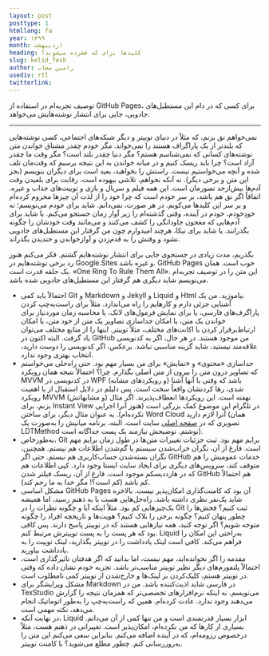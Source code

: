 ```yaml
---
layout: post
posttype: 1
htmllang: fa
year: ۱۳۹۹
month: اردیبهشت
heading: کلیدها برای که فشرده می‌شوند؟
slug: kelid_fesh
author: رامین مجاب
usediv: rtl
twitterlink: 
---
```


توصیف تجربه‌ام در استفاده از GitHub Pages، برای کسی که در دام این مستطیل‌های جادویی، جایی برای انتشار نوشته‌هایش می‌خواهد.
 
 ---
 
نمی‌خواهم نق بزنم، که مثلاً در دنیای توییتر و دیگر شبکه‌های اجتماعی، کسی نوشته‌هایی که بلندتر از یک پاراگراف هستند را نمی‌خواند. مگر خودم چقدر مشتاق خواندن متن نوشته‌های کسانی که نمی‌شناسم هستم؟ مگر دنیا چقدر بلند است؟ مگر وقت ما چقدر آزاد است؟ چرا باید ریسک کنیم و در میانه خواندن به این نتیجه برسیم که وقت‌مان تلف شده و آنچه می‌خواستیم نیست. راستش را بخواهید، بعید است برای دیگران بنویسم (بجز این متن و برخی دیگر). نه آنکه نخواهم، تلاشی بیهوده است. رقابت برای بلعیدن وقت آدم‌ها بیش‌ازحد تصورمان است. این همه فیلم و سریال و بازی و توییت‌های جذاب و غیره. اتفاقاً اگر نق هم باشد، بر سر خودم است که چرا خود را از لذت آن چیزها محروم کرده‌ام و بر سر این کلیدها می‌کوبم. در هر صورت، نمی‌دانم. شاید برای خودم می‌نویسم؛ نه خودِخودم، خودم در آینده، وقتی گذشته‌ام را زیر آوار زمان جستجو می‌کنم. یا شاید برای آدم‌هایی که معجون جاودانگی را کشف می‌کنند و می‌مانند وقت خودشان را چگونه بگذرانند. یا شاید برای نیکا، هرچند امیدوارم چون من گرفتار این مستطیل‌های جادویی نشود و وقتش را به قدم‌زدن و آوازخواندن و خندیدن بگذراند.

بگذریم، مدت زیادی در جستجوی جایی برای انتشار نوشته‌هایم گشتم. فکر می‌کنم هنوز رد برخی نوشته‌هایم در Google.Sites و غیره باشد. GitHub Pages خوب است. همان یک حلقه قدرت است. «One Ring To Rule Them All». این متن را در توصیف تجربه‌ام می‌نویسم شاید دیگری هم گرفتار این مستطیل‌های جادویی شده باشد.
- احتمالاً باید کمی Git و  Markdown و Jekyll و Liquid و Html بیاموزید. من یک آشنایی جزئی دارم و کارهایم را راه می‌اندازد. مثلاً برای راست‌به‌چپ کردن پاراگرف‌های فارسی، یا برای نمایش فرمول‌های لاتک، یا محاسبه زمان موردنیاز برای خواندن یک متن، یا امکان جداسازی تصاویر یک متن از خود متن، یا امکان ارتباط‌برقرار کردن با اکانت‌های مختلف، مثلاً توییتر. اینها را از منابع مختلف می‌توان یاد گرفت. البته اکنون در GitHub من موجود هستند. در هر حال، اگر به کدنویسی علاقه‌مند نیستید، شاید گزینه مناسبی نباشد. برعکس، اگر کدنویسی را دوست دارید، انتخاب بهتری وجود ندارد.
- جداسازی «محتوی» و «نمایش» برای من بسیار مهم بود. حتی راه‌حلی می‌خواستم که تصاویر درون متن را بیرون از متن اصلی بگذارم. چرا؟ احتمالاً نتیجه همان رویکرد MVVM در کدنویسی در WPF (و رویکردهای مشابه) باشد که وقتی با آنها آشنا شدی، رها کردنشان واقعاً سخت است. پس دلیلم در دلایل استقبال از یا اهمیت رویکرد MVVM (و مشابهاتش) نهفته است. این رویکردها انعطاف‌پذیرند. اگر مثال بزنم، برای Instant View در تلگرام این موضوع کمک بزرگی است (هنوز آنرا اجرایی نکرده‌ام). به عنوان مثال دیگر، برای ساختن Word Cloud آنرا لازم دارید (همان تصویری که در [صفحه اصلی](https://rmojab63.github.io/) سایت است. البته، برنامه میانیش را به‌صورت یک LDTMethod نوشتم. توضیحش نیازمند یک پست جداگانه است).
- به‌طورخاص، Git برایم مهم بود. ثبت جزئيات تغییرات متن‌ها در طول زمان برایم مهم است. فارغ از آن، نگران خراب‌شدن سیستم یا گم‌شدن اطلاعات هم نیستم. همچنین، نگران بسته‌شدن حساب‌کاربری هم نیستم. حتی اگر GitHub خدمات عمومیش را هم متوقف کند، سرویس‌های دیگری برای ایجاد سایت ایستا وجود دارد. کپی اطلاعات هم که در هارددیسکم موجود است. فارغ از آن، ریسک فیلتر شدن GitHub هم احتمالاً کم باشد (کم است؟! مگر خدا به ما رحم کند).
- مشکل اساسی GitHub Pages آن بود که کامنت‌گذاری امکان‌پذیر نیست. بالاخره شاید یک‌نفر نظری داشته باشد. راه‌حل‌هایی هست یا به ذهنم رسید، اما همیشه یک‌چیزهایی کم بود. مثلاً اینکه آیا و چگونه نظرات را در Git ثبت کنیم؟ فحش‌ها را چطور پنهان کنیم؟ چگونه برخی را بلاک کنیم؟ هویت‌ها و تاریخچه افراد را چگونه متوجه شویم؟ اگر توجه کنید، همه نیازهایی هستند که در توییتر پاسخ دارند. پس کافی بود که هر پست را به پست توییترش مرتبط کنم. Liquid به‌راحتی این امکان را فراهم می‌کند. کافی است لینک یادداشت را در توییتر بگذارید، لینک توییت را به یادداشت بیاورید.
- مقدمه را اگر نخوانده‌اید، مهم نیست، اما بدانید که اگر هدفتان تا‌ثیرگذاری است، احتمالاً پلتفورم‌های دیگر نظیر توییتر مناسب‌تر باشد. تجربه خودم نشان داده که وقتی در توییتر هستم، کلیک‌کردن بر لینک‌ها و خارج‌شدن از توییتر کمی نامطلوب است.
- مشکل ویرایشگر برای Markdown در فارسی شاید اذیت‌کننده باشد. من در TexStudio می‌نویسم. نه اینکه نرم‌افزارهای تخصصی‌تر که همزمان نتیجه را گزارش می‌دهند وجود ندارد. عادت کرده‌ام. همین که راست‌به‌چپ را به‌طور اتوماتیک انجام می‌دهد، نکته مهمی است.
- در نهایت آنکه، Liquid ابزار بسیار قدرتمندی است و من تنها کمی از آن می‌دانم. بسیاری از کارها که من نکرده‌ام، امکان‌پذیر است. تغییراتی در ذهنم هست، مثلاً درخصوص رزومه‌ام، که در آینده اضافه می‌کنم. بنابراین سعی می‌کنم این متن را به‌روزرسانی کنم. چطور مطلع می‌شوید؟ با کامنت توییتر. 

 